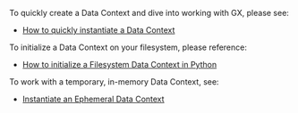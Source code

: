 To quickly create a Data Context and dive into working with GX, please see:
- [How to quickly instantiate a Data Context](/docs/guides/setup/configuring_data_contexts/instantiating_data_contexts/how_to_quickly_instantiate_a_data_context)

To initialize a Data Context on your filesystem, please reference:
- [How to initialize a Filesystem Data Context in Python](/docs/guides/setup/configuring_data_contexts/initializing_data_contexts/how_to_initialize_a_filesystem_data_context_in_python)

To work with a temporary, in-memory Data Context, see:
- [Instantiate an Ephemeral Data Context](/docs/guides/setup/configuring_data_contexts/instantiating_data_contexts/instantiate_data_context)
